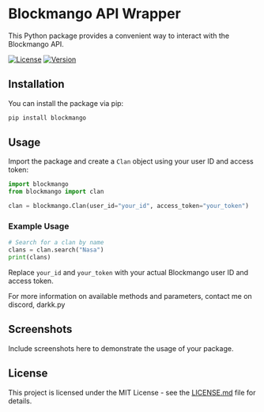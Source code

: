 # Blockmango API Wrapper

This Python package provides a convenient way to interact with the Blockmango API.

[![License](https://img.shields.io/github/license/darkkpy/blockmango)](LICENSE.md)
[![Version](https://img.shields.io/github/v/release/darkkpy/blockmango)](https://github.com/darkkpy/blockmango/releases)

## Installation

You can install the package via pip:

```bash
pip install blockmango
```

## Usage

Import the package and create a `Clan` object using your user ID and access token:

```python
import blockmango
from blockmango import clan

clan = blockmango.Clan(user_id="your_id", access_token="your_token")
```

### Example Usage

```python
# Search for a clan by name
clans = clan.search("Nasa")
print(clans)
```

Replace `your_id` and `your_token` with your actual Blockmango user ID and access token.

For more information on available methods and parameters, contact me on discord, darkk.py

## Screenshots

Include screenshots here to demonstrate the usage of your package.

## License

This project is licensed under the MIT License - see the [LICENSE.md](LICENSE.md) file for details.